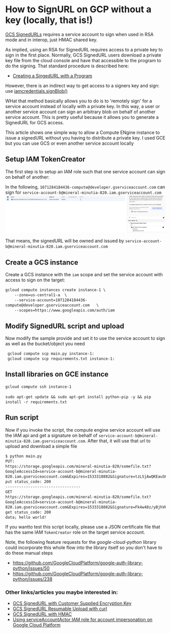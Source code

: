 # How to SignURL on GCP without a key (locally, that is!)


[GCS SignedURLs](https://cloud.google.com/storage/docs/access-control/signed-urls) requires a service account to sign when used in RSA mode and in interop, just HMAC shared key.

As implied, using an RSA for SignedURL requires access to a private key to sign in the first place.  Normally, GCS SignedURL users download a private key file from the cloud console and have that accessible to the program to do the signing.  That standard procedure is described here:

- [Creating a SingedURL with a Program](https://cloud.google.com/storage/docs/access-control/create-signed-urls-program)


However, there is an indirect way to get access to a signers key and sign:  use [iamcredentials.signBlob()](https://cloud.google.com/iam/credentials/reference/rest/v1/projects.serviceAccounts/signBlob)


WHat that method basically allows you to do is to 'remotely sign' for a service account instead of locally with a private key. In this way, a user or another service account can sign an arbitrary blob on behalf of another service account.   This is pretty useful because it allows you to generate a SignedURL for GCS access.

This article shows one simple way to allow a Compute ENgine instance to issue a signedURL without you having to distribute a private key.  I used GCE but you can use GCS or even another service account locally 


## Setup IAM TokenCreator

The first step is to setup an IAM role such that one service account can sign on behalf of another:

In the following,  ```1071284184436-compute@developer.gserviceaccount.com``` can sign for ```service-account-b@mineral-minutia-820.iam.gserviceaccount.com```
![images/iam_token_creator.png](images/iam_token_creator.png)

That means, the signedURL will be owned and issued by ```service-account-b@mineral-minutia-820.iam.gserviceaccount.com```

## Create a GCS instance

Create a GCS instance with the ```iam``` scope and set the service account with access to sign on the target:

```
gcloud compute instances create instance-1 \
    --zone=us-central1-a  \
    --service-account=1071284184436-compute@developer.gserviceaccount.com   \
    --scopes=https://www.googleapis.com/auth/iam 
```


## Modify SignedURL script and upload

Now modify the sample provide and set it to use the service account to sign as well as the bucket/object you need

```
 gcloud compute scp main.py instance-1:
 gcloud compute scp requirements.txt instance-1:
```

## Install libraries on GCE instance

```
gcloud compute ssh instance-1

sudo apt-get update && sudo apt-get install python-pip -y && pip install -r requirements.txt
```



## Run script

Now if you invoke the script, the compute engine service account will use the IAM api and get a signature on behalf of ```service-account-b@mineral-minutia-820.iam.gserviceaccount.com```.   After that, it will use that url to upload and download a simple file

```
$ python main.py 
PUT:
https://storage.googleapis.com/mineral-minutia-820/somefile.txt?GoogleAccessId=service-account-b@mineral-minutia-820.iam.gserviceaccount.com&Expires=1533318882&Signature=tzLSjAwQKEauSHlQPh/6y6t5iY88AaOch1HNPJCMuPEtD5j7OGLtOxoCAU4dRwxbo/r%2B5p31WTEKePjAYePRBKMLdJz8uFLfoIoGmT5a5CFjyKk0kbsInNij3ZzTHkjcn4NStRJIr2NHYRrRuOiBNMU5qmm6UoH2F/kiO5S87z3oRTqlPs2ESYWissmE/yelthHZVzQLtn0VjvZy%2BXaBv3U0vTh1Cn1dRAscn4jkcqpKRkfFGCdRSS8/8Wi1JdwtXh23bdkvA0SpyQbFxo0chib4353OS/hShXHnDGJ7VsElYnbexfcvDTKmXANp6iIFOGrMykXCzx%2Bxkt3/MouAKg%3D%3D
put status_code: 200
---------------------------------
GET
https://storage.googleapis.com/mineral-minutia-820/somefile.txt?GoogleAccessId=service-account-b@mineral-minutia-820.iam.gserviceaccount.com&Expires=1533318882&Signature=Fk4w48z/yBjhVKDqzVi7URo3EiTTGyZ/9jLjpgwjgaGzWFJvi8hCTz4xXSPUtBHINzAYAQivaUOaD98IjCAZkTngcZ%2BhsYmQVFzsoHkYnvqMAy3ho0avG9/CM/CGvDQ07VZ/CKC9JqDfwil0Z6wR2WaWL7oZ4TfdrpSN07Hu6WlNiB5iiYIZbc4wpGypNFHmB8ujHJAh/VVWFFA0vCY3de54/ay6KQeIvj/0sJW5jXk8HYAZF2cIG4GqtO2CbQwLTJgKuyDgxGZiw3XvwjeU/1kKDDH3HLmaUaZMbBzYkKW3df/775dj0IlxmvK9gKailnOjiX20ZSff7YQFSHqztw%3D%3D
get status_code: 200
data; hello world!
```

If you wantto test this script locally, please use a JSON certificate file that has the same IAM ```TokenCreator``` role on the target service account.


Note, the following feature requests for the _google-cloud-python_ library could incorporate this whole flow into the library itself so you don't have to do these manual steps
  - https://github.com/GoogleCloudPlatform/google-auth-library-python/issues/50
 - https://github.com/GoogleCloudPlatform/google-auth-library-python/issues/238



### Other links/articles you maybe interested in:

- [GCS SignedURL with Customer Supplied Encryption Key](https://medium.com/google-cloud/gcs-signed-url-with-customer-supplied-encryption-key-c89740f31855)
- [GCS SignedURL Resumable Upload with curl](https://medium.com/google-cloud/gcs-signed-url-with-customer-supplied-encryption-key-c89740f31855)
- [GCS SignedURL with HMAC](../gcs_hmac_signedurl/)
- [Using serviceAccountActor IAM role for account impersonation on Google Cloud Platform](https://medium.com/google-cloud/using-serviceaccountactor-iam-role-for-account-impersonation-on-google-cloud-platform-a9e7118480ed)
